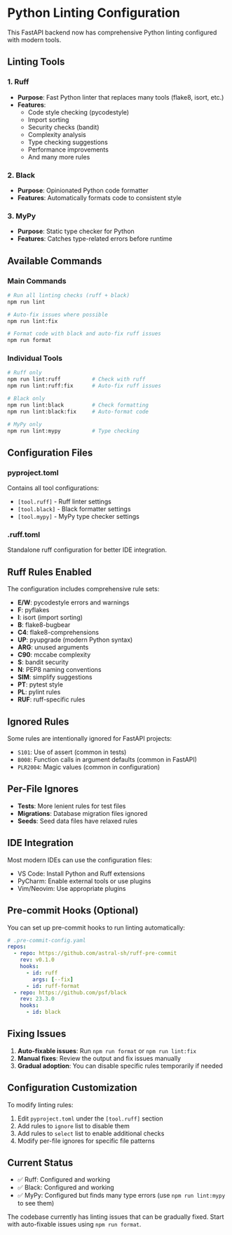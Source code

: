 # Python Linting Configuration

This FastAPI backend now has comprehensive Python linting configured with modern tools.

## Linting Tools

### 1. Ruff
- **Purpose**: Fast Python linter that replaces many tools (flake8, isort, etc.)
- **Features**: 
  - Code style checking (pycodestyle)
  - Import sorting
  - Security checks (bandit)
  - Complexity analysis
  - Type checking suggestions
  - Performance improvements
  - And many more rules

### 2. Black
- **Purpose**: Opinionated Python code formatter
- **Features**: Automatically formats code to consistent style

### 3. MyPy
- **Purpose**: Static type checker for Python
- **Features**: Catches type-related errors before runtime

## Available Commands

### Main Commands
```bash
# Run all linting checks (ruff + black)
npm run lint

# Auto-fix issues where possible
npm run lint:fix

# Format code with black and auto-fix ruff issues
npm run format
```

### Individual Tools
```bash
# Ruff only
npm run lint:ruff          # Check with ruff
npm run lint:ruff:fix      # Auto-fix ruff issues

# Black only  
npm run lint:black         # Check formatting
npm run lint:black:fix     # Auto-format code

# MyPy only
npm run lint:mypy          # Type checking
```

## Configuration Files

### pyproject.toml
Contains all tool configurations:
- `[tool.ruff]` - Ruff linter settings
- `[tool.black]` - Black formatter settings  
- `[tool.mypy]` - MyPy type checker settings

### .ruff.toml
Standalone ruff configuration for better IDE integration.

## Ruff Rules Enabled

The configuration includes comprehensive rule sets:
- **E/W**: pycodestyle errors and warnings
- **F**: pyflakes
- **I**: isort (import sorting)
- **B**: flake8-bugbear
- **C4**: flake8-comprehensions
- **UP**: pyupgrade (modern Python syntax)
- **ARG**: unused arguments
- **C90**: mccabe complexity
- **S**: bandit security
- **N**: PEP8 naming conventions
- **SIM**: simplify suggestions
- **PT**: pytest style
- **PL**: pylint rules
- **RUF**: ruff-specific rules

## Ignored Rules

Some rules are intentionally ignored for FastAPI projects:
- `S101`: Use of assert (common in tests)
- `B008`: Function calls in argument defaults (common in FastAPI)
- `PLR2004`: Magic values (common in configuration)

## Per-File Ignores

- **Tests**: More lenient rules for test files
- **Migrations**: Database migration files ignored
- **Seeds**: Seed data files have relaxed rules

## IDE Integration

Most modern IDEs can use the configuration files:
- VS Code: Install Python and Ruff extensions
- PyCharm: Enable external tools or use plugins
- Vim/Neovim: Use appropriate plugins

## Pre-commit Hooks (Optional)

You can set up pre-commit hooks to run linting automatically:

```yaml
# .pre-commit-config.yaml
repos:
  - repo: https://github.com/astral-sh/ruff-pre-commit
    rev: v0.1.0
    hooks:
      - id: ruff
        args: [--fix]
      - id: ruff-format
  - repo: https://github.com/psf/black
    rev: 23.3.0
    hooks:
      - id: black
```

## Fixing Issues

1. **Auto-fixable issues**: Run `npm run format` or `npm run lint:fix`
2. **Manual fixes**: Review the output and fix issues manually
3. **Gradual adoption**: You can disable specific rules temporarily if needed

## Configuration Customization

To modify linting rules:
1. Edit `pyproject.toml` under the `[tool.ruff]` section
2. Add rules to `ignore` list to disable them
3. Add rules to `select` list to enable additional checks
4. Modify per-file ignores for specific file patterns

## Current Status

- ✅ Ruff: Configured and working
- ✅ Black: Configured and working  
- ✅ MyPy: Configured but finds many type errors (use `npm run lint:mypy` to see them)

The codebase currently has linting issues that can be gradually fixed. Start with auto-fixable issues using `npm run format`.